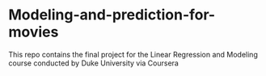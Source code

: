 # Modeling-and-prediction-for-movies
This repo contains the final project for the Linear Regression and Modeling course conducted by Duke University via Coursera
